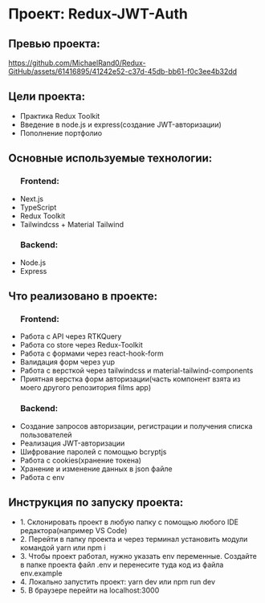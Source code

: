 <h1>Проект: Redux-JWT-Auth</h1>

<h2>Превью проекта:</h2>

https://github.com/MichaelRand0/Redux-GitHub/assets/61416895/41242e52-c37d-45db-bb61-f0c3ee4b32dd

<h2>Цели проекта:</h2>
<ul>
  <li>Практика Redux Toolkit</li>
  <li>Введение в node.js и express(создание JWT-авторизации)</li>
  <li>Пополнение портфолио</li>
</ul>
<h2>Основные используемые технологии:</h2>
<ul>
  <h3>Frontend:</h3>
  <li>Next.js</li>
  <li>TypeScript</li>
  <li>Redux Toolkit</li>
  <li>Tailwindcss + Material Tailwind</li>
  <h3>Backend:</h3>
  <li>Node.js</li>
  <li>Express</li>
</ul>
<h2>Что реализовано в проекте:</h2>
<ul>
  <h3>Frontend:</h3>
  <li>Работа с API через RTKQuery</li>
  <li>Работа со store через Redux-Toolkit</li>
  <li>Работа с формами через react-hook-form</li>
  <li>Валидация форм через yup</li>
  <li>Работа с версткой через tailwindcss и material-tailwind-components</li>
  <li>Приятная верстка форм авторизации(часть компонент взята из моего другого репозитория films app)</li>
  <h3>Backend:</h3>
  <li>Создание запросов авторизации, регистрации и получения списка пользователей</li>
  <li>Реализация JWT-авторизации</li>
  <li>Шифрование паролей с помощью bcryptjs</li>
  <li>Работа с cookies(хранение токена)</li>
  <li>Хранение и изменение данных в json файле</li>
  <li>Работа с env</li>
</ul>
<h2>Инструкция по запуску проекта:</h2>
<ul>
  <li>1. Склонировать проект в любую папку с помощью любого IDE редактора(например VS Code)</li>
  <li>2. Перейти в папку проекта и через терминал установить модули командой yarn или npm i</li>
  <li>3. Чтобы проект работал, нужно указать env переменные. Создайте в папке проекта файл .env и перенесите туда код из файла env.example</li>
  <li>4. Локально запустить проект: yarn dev или npm run dev</li>
  <li>5. В браузере перейти на localhost:3000</li>
</ul>
